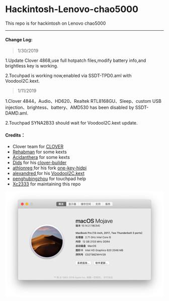 # Hackintosh-Lenovo-chao5000
This repo is for hackintosh on Lenovo  chao5000

  *****
####   Change Log:
>   1/30/2019

1.Update Clover 4868,use full hotpatch files,modify battery info,and brightless key is working.

2.Tocuhpad is working now,enabled via SSDT-TPD0.aml with VoodooI2C.kext.



>   1/11/2019

1.Clover 4844，Audio、HD620、Realtek RTL8168GU、Sleep、custom USB injection、brightess、battery、AMD530 has been disabled by SSDT-DAMD.aml.


2.Touchpad SYNA2B33 should wait for VoodooI2C.kext update.
  
  
####   Credits：
*   Clover team for [CLOVER](https://sourceforge.net/projects/cloverefiboot/)
*   [Rehabman](https://github.com/RehabMan) for some kexts
*   [Acidanthera](https://github.com/acidanthera) for some kexts
*   [Dids](https://github.com/Dids) for his [clover-builder](https://github.com/Dids/clover-builder)
*   [athlonreg ](https://github.com/athlonreg)for his fork [one-key-hidpi](https://github.com/athlonreg/one-key-hidpi)
*   [alexandred ](https://github.com/alexandred)for his [VoodooI2C.kext ](https://github.com/alexandred/VoodooI2C)
*   [penghubingzhou](https://github.com/penghubingzhou) for touchpad help
*   [Xc2333](https://github.com/Xc2333) for maintaining this repo
  
  ![](https://github.com/Xc2333/Hackintosh-Lenovo-chao5000/blob/master/pic/About%20this%20Mac.png)
